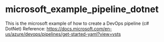 # microsoft_example_pipeline_dotnet
This is the microsoft example of how to create a DevOps pipeline (c# DotNet)  Reference:   https://docs.microsoft.com/en-us/azure/devops/pipelines/get-started-yaml?view=vsts
